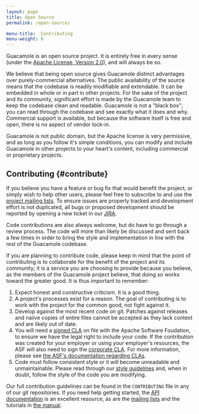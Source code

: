 ```yaml
---
layout: page 
title: Open Source
permalink: /open-source/

menu-title:  Contributing
menu-weight: 6
---
```


Guacamole is an open source project. It is entirely free in every sense (under
the [Apache License, Version 2.0](http://www.apache.org/licenses/LICENSE-2.0)),
and will always be so.

We believe that being open source gives Guacamole distinct advantages over
purely-commercial alternatives. The public availability of the source means
that the codebase is readily modifiable and extendable. It can be embedded in
whole or in part in other projects. For the sake of the project and its
community, significant effort is made by the Guacamole team to keep the
codebase clean and readable. Guacamole is not a "black box"; you can read
through the codebase and see exactly what it does and why. Commercial support
is available, but because the software itself is free and open, there is no
aspect of vendor lock-in.

Guacamole is not public domain, but the Apache license is very permissive, and
as long as you follow it's simple conditions, you can modify and include
Guacamole in other projects to your heart's content, including commercial or
proprietary projects.

Contributing {#contribute}
-----------------

If you believe you have a feature or bug fix that would benefit the project, or
simply wish to help other users, please feel free to subscribe to and use the
[project mailing lists](/support/#mailing-lists). To ensure issues are properly
tracked and development effort is not duplicated, all bugs or proposed
development should be reported by opening a new ticket in our
[JIRA](https://issues.apache.org/jira/browse/GUACAMOLE/).

Code contributions are also always welcome, but do have to go through a review
process. The code will more than likely be discussed and sent back a few times
in order to bring the style and implementation in line with the rest of the
Guacamole codebase.

If you are planning to contribute code, please keep in mind that the point of
contributing is to collaborate for the benefit of the project and its
community; it is a service you are choosing to provide because you believe, as
the members of the Guacamole project believe, that doing so works toward the
greater good. It is thus important to remember:

1. Expect honest and constructive criticism. It is a good thing.
2. A project's processes exist for a reason. The goal of contributing is to
   work with the project for the common good, not fight against it.
3. Develop against the most recent code on git. Patches against releases and
   naiive copies of entire files cannot be accepted as they lack context and
   are likely out of date.
4. You will need a [signed CLA](https://www.apache.org/licenses/icla.txt) on
   file with the Apache Software Foudation, to ensure we have the legal right
   to include your code. If the contribution was created for your employer or
   using your employer's resources, the ASF will also need to sign the
   [corporate CLA](https://www.apache.org/licenses/cla-corporate.txt). For more
   information, please see
   [the ASF's documentation regarding CLAs](https://www.apache.org/licenses/#clas).
5. Code must follow consistent style or it will become unreadable and
   unmaintainable. Please read through our [style guidelines](/guac-style/) and,
   when in doubt, follow the style of the code you are modifying.

Our full contribution guidelines can be found in the `CONTRIBUTING` file in any
of our git repositories. If you need help getting started, the [API
documentation](/api-documentation) is an excellent resource, as are the
[mailing lists](/support/#mailing-lists) and the tutorials in [the
manual](/doc/gug/).

